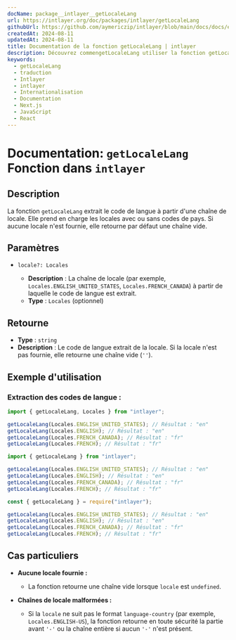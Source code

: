 ```yaml
---
docName: package__intlayer__getLocaleLang
url: https://intlayer.org/doc/packages/intlayer/getLocaleLang
githubUrl: https://github.com/aymericzip/intlayer/blob/main/docs/docs/en/packages/intlayer/getLocaleLang.md
createdAt: 2024-08-11
updatedAt: 2024-08-11
title: Documentation de la fonction getLocaleLang | intlayer
description: Découvrez commengetLocaleLang utiliser la fonction getLocaleLang pour le package intlayer
keywords:
  - getLocaleLang
  - traduction
  - Intlayer
  - intlayer
  - Internationalisation
  - Documentation
  - Next.js
  - JavaScript
  - React
---
```


# Documentation: `getLocaleLang` Fonction dans `intlayer`

## Description

La fonction `getLocaleLang` extrait le code de langue à partir d'une chaîne de locale. Elle prend en charge les locales avec ou sans codes de pays. Si aucune locale n'est fournie, elle retourne par défaut une chaîne vide.

## Paramètres

- `locale?: Locales`

  - **Description** : La chaîne de locale (par exemple, `Locales.ENGLISH_UNITED_STATES`, `Locales.FRENCH_CANADA`) à partir de laquelle le code de langue est extrait.
  - **Type** : `Locales` (optionnel)

## Retourne

- **Type** : `string`
- **Description** : Le code de langue extrait de la locale. Si la locale n'est pas fournie, elle retourne une chaîne vide (`''`).

## Exemple d'utilisation

### Extraction des codes de langue :

```typescript codeFormat="typescript"
import { getLocaleLang, Locales } from "intlayer";

getLocaleLang(Locales.ENGLISH_UNITED_STATES); // Résultat : "en"
getLocaleLang(Locales.ENGLISH); // Résultat : "en"
getLocaleLang(Locales.FRENCH_CANADA); // Résultat : "fr"
getLocaleLang(Locales.FRENCH); // Résultat : "fr"
```

```javascript codeFormat="esm"
import { getLocaleLang } from "intlayer";

getLocaleLang(Locales.ENGLISH_UNITED_STATES); // Résultat : "en"
getLocaleLang(Locales.ENGLISH); // Résultat : "en"
getLocaleLang(Locales.FRENCH_CANADA); // Résultat : "fr"
getLocaleLang(Locales.FRENCH); // Résultat : "fr"
```

```javascript codeFormat="commonjs"
const { getLocaleLang } = require("intlayer");

getLocaleLang(Locales.ENGLISH_UNITED_STATES); // Résultat : "en"
getLocaleLang(Locales.ENGLISH); // Résultat : "en"
getLocaleLang(Locales.FRENCH_CANADA); // Résultat : "fr"
getLocaleLang(Locales.FRENCH); // Résultat : "fr"
```

## Cas particuliers

- **Aucune locale fournie :**

  - La fonction retourne une chaîne vide lorsque `locale` est `undefined`.

- **Chaînes de locale malformées :**
  - Si la `locale` ne suit pas le format `language-country` (par exemple, `Locales.ENGLISH-US`), la fonction retourne en toute sécurité la partie avant `'-'` ou la chaîne entière si aucun `'-'` n'est présent.
